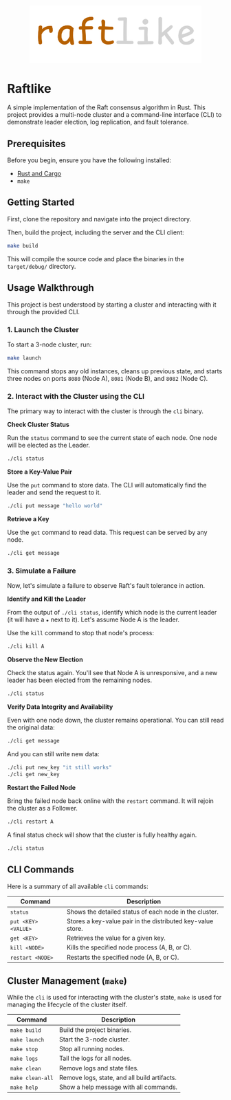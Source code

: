 <div align="center">
<img src="assets/logo.png" alt="raftlike logo" width="400"/>
</div>

# Raftlike

A simple implementation of the Raft consensus algorithm in Rust. This project provides a multi-node cluster and a command-line interface (CLI) to demonstrate leader election, log replication, and fault tolerance.

## Prerequisites

Before you begin, ensure you have the following installed:

- [Rust and Cargo](https://www.rust-lang.org/tools/install)
- `make`

## Getting Started

First, clone the repository and navigate into the project directory.

Then, build the project, including the server and the CLI client:

```sh
make build
```

This will compile the source code and place the binaries in the `target/debug/` directory.

## Usage Walkthrough

This project is best understood by starting a cluster and interacting with it through the provided CLI.

### 1. Launch the Cluster

To start a 3-node cluster, run:

```sh
make launch
```

This command stops any old instances, cleans up previous state, and starts three nodes on ports `8080` (Node A), `8081` (Node B), and `8082` (Node C).

### 2. Interact with the Cluster using the CLI

The primary way to interact with the cluster is through the `cli` binary.

**Check Cluster Status**

Run the `status` command to see the current state of each node. One node will be elected as the Leader.

```sh
./cli status
```

**Store a Key-Value Pair**

Use the `put` command to store data. The CLI will automatically find the leader and send the request to it.

```sh
./cli put message "hello world"
```

**Retrieve a Key**

Use the `get` command to read data. This request can be served by any node.

```sh
./cli get message
```

### 3. Simulate a Failure

Now, let's simulate a failure to observe Raft's fault tolerance in action.

**Identify and Kill the Leader**

From the output of `./cli status`, identify which node is the current leader (it will have a `★` next to it). Let's assume Node A is the leader.

Use the `kill` command to stop that node's process:

```sh
./cli kill A
```

**Observe the New Election**

Check the status again. You'll see that Node A is unresponsive, and a new leader has been elected from the remaining nodes.

```sh
./cli status
```

**Verify Data Integrity and Availability**

Even with one node down, the cluster remains operational. You can still read the original data:

```sh
./cli get message
```

And you can still write new data:

```sh
./cli put new_key "it still works"
./cli get new_key
```

**Restart the Failed Node**

Bring the failed node back online with the `restart` command. It will rejoin the cluster as a Follower.

```sh
./cli restart A
```

A final status check will show that the cluster is fully healthy again.

```sh
./cli status
```

## CLI Commands

Here is a summary of all available `cli` commands:

| Command             | Description                                                 |
| ------------------- | ----------------------------------------------------------- |
| `status`            | Shows the detailed status of each node in the cluster.      |
| `put <KEY> <VALUE>` | Stores a key-value pair in the distributed key-value store. |
| `get <KEY>`         | Retrieves the value for a given key.                        |
| `kill <NODE>`       | Kills the specified node process (A, B, or C).              |
| `restart <NODE>`    | Restarts the specified node (A, B, or C).                   |

## Cluster Management (`make`)

While the `cli` is used for interacting with the cluster's state, `make` is used for managing the lifecycle of the cluster itself.

| Command          | Description                                  |
| ---------------- | -------------------------------------------- |
| `make build`     | Build the project binaries.                  |
| `make launch`    | Start the 3-node cluster.                    |
| `make stop`      | Stop all running nodes.                      |
| `make logs`      | Tail the logs for all nodes.                 |
| `make clean`     | Remove logs and state files.                 |
| `make clean-all` | Remove logs, state, and all build artifacts. |
| `make help`      | Show a help message with all commands.       |
